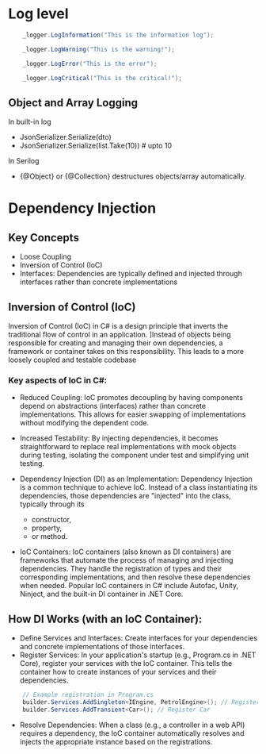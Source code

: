
# Log level

```csharp
	_logger.LogInformation("This is the information log");

	_logger.LogWarning("This is the warning!");

	_logger.LogError("This is the error");

	_logger.LogCritical("This is the critical!");
```


## Object and Array Logging

In built-in log
 - JsonSerializer.Serialize(dto)
 - JsonSerializer.Serialize(list.Take(10)) # upto 10


In Serilog
- {@Object} or {@Collection} destructures objects/array automatically.


# Dependency Injection 
## Key Concepts
- Loose Coupling
- Inversion of Control (IoC)
- Interfaces: Dependencies are typically defined and injected through interfaces rather than concrete implementations

## Inversion of Control (IoC)
Inversion of Control (IoC) in C# is a design principle that inverts the traditional flow of control in an application. 
]Instead of objects being responsible for creating and managing their own dependencies, a framework or container takes on this responsibility. 
This leads to a more loosely coupled and testable codebase

### Key aspects of IoC in C#:
- Reduced Coupling: IoC promotes decoupling by having components depend on abstractions (interfaces) rather than concrete implementations. 
  This allows for easier swapping of implementations without modifying the dependent code.

- Increased Testability: By injecting dependencies, it becomes straightforward to replace real implementations with mock objects during testing,
  isolating the component under test and simplifying unit testing.

- Dependency Injection (DI) as an Implementation: Dependency Injection is a common technique to achieve IoC. 
  Instead of a class instantiating its dependencies, those dependencies are "injected" into the class, typically through its 
  - constructor, 
  - property, 
  - or method.

- IoC Containers: IoC containers (also known as DI containers) are frameworks that automate the process of managing and injecting dependencies. 
  They handle the registration of types and their corresponding implementations, and then resolve these dependencies when needed. 
  Popular IoC containers in C# include Autofac, Unity, Ninject, and the built-in DI container in .NET Core.
    

## How DI Works (with an IoC Container):
- Define Services and Interfaces: Create interfaces for your dependencies and concrete implementations of those interfaces.
- Register Services: In your application's startup (e.g., Program.cs in .NET Core), register your services with the IoC container. 
  This tells the container how to create instances of your services and their dependencies.

```csharp
    // Example registration in Program.cs
    builder.Services.AddSingleton<IEngine, PetrolEngine>(); // Register IEngine to use PetrolEngine
    builder.Services.AddTransient<Car>(); // Register Car
```
- Resolve Dependencies: When a class (e.g., a controller in a web API) requires a dependency, 
  the IoC container automatically resolves and injects the appropriate instance based on the registrations.

  